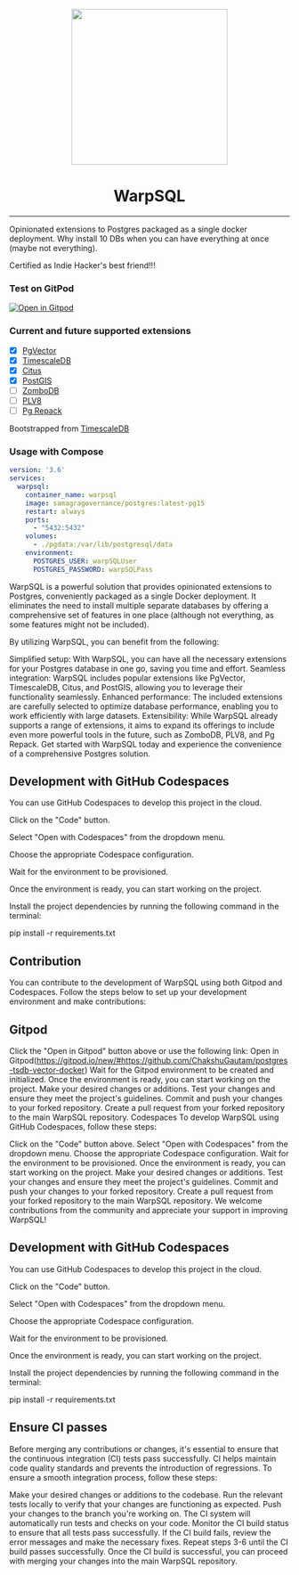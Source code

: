 <p align="center"><img align="center" width="280" height="280" src="./icon.jpeg"/></p>
<h1 align="center">WarpSQL</h3>
<hr>
Opinionated extensions to Postgres packaged as a single docker deployment. Why install 10 DBs when you can have everything at once (maybe not everything).

Certified as Indie Hacker's best friend!!!

### Test on GitPod
[![Open in Gitpod](https://gitpod.io/button/open-in-gitpod.svg)](https://gitpod.io/#https://github.com/ChakshuGautam/postgres-tsdb-vector-docker)

### Current and future supported extensions

- [x] [PgVector](https://github.com/pgvector/pgvector)
- [x] [TimescaleDB](https://github.com/timescale/timescaledb)
- [x] [Citus](https://www.citusdata.com/)
- [x] [PostGIS](https://postgis.net)
- [ ] [ZomboDB](https://github.com/zombodb/zombodb)
- [ ] [PLV8](https://github.com/plv8/plv8)
- [ ] [Pg Repack](https://github.com/reorg/pg_repack)

Bootstrapped from [TimescaleDB](https://github.com/timescale/timescaledb-docker)

### Usage with Compose

```yaml
version: '3.6'
services:
  warpsql:
    container_name: warpsql
    image: samagragovernance/postgres:latest-pg15
    restart: always
    ports:
      - "5432:5432"
    volumes:
      - ./pgdata:/var/lib/postgresql/data
    environment:
      POSTGRES_USER: warpSQLUser
      POSTGRES_PASSWORD: warpSQLPass
```

WarpSQL is a powerful solution that provides opinionated extensions to Postgres, conveniently packaged as a single Docker deployment. It eliminates the need to install multiple separate databases by offering a comprehensive set of features in one place (although not everything, as some features might not be included).

By utilizing WarpSQL, you can benefit from the following:

Simplified setup: With WarpSQL, you can have all the necessary extensions for your Postgres database in one go, saving you time and effort.
Seamless integration: WarpSQL includes popular extensions like PgVector, TimescaleDB, Citus, and PostGIS, allowing you to leverage their functionality seamlessly.
Enhanced performance: The included extensions are carefully selected to optimize database performance, enabling you to work efficiently with large datasets.
Extensibility: While WarpSQL already supports a range of extensions, it aims to expand its offerings to include even more powerful tools in the future, such as ZomboDB, PLV8, and Pg Repack.
Get started with WarpSQL today and experience the convenience of a comprehensive Postgres solution.


## Development with GitHub Codespaces

You can use GitHub Codespaces to develop this project in the cloud.

Click on the "Code" button.

Select "Open with Codespaces" from the dropdown menu.

Choose the appropriate Codespace configuration.

Wait for the environment to be provisioned.

Once the environment is ready, you can start working on the project.

Install the project dependencies by running the following command in the terminal:

pip install -r requirements.txt

## Contribution

You can contribute to the development of WarpSQL using both Gitpod and Codespaces. Follow the steps below to set up your development environment and make contributions:

## Gitpod

Click the "Open in Gitpod" button above or use the following link: Open in Gitpod(https://gitpod.io/new/#https://github.com/ChakshuGautam/postgres-tsdb-vector-docker)
Wait for the Gitpod environment to be created and initialized.
Once the environment is ready, you can start working on the project.
Make your desired changes or additions.
Test your changes and ensure they meet the project's guidelines.
Commit and push your changes to your forked repository.
Create a pull request from your forked repository to the main WarpSQL repository.
Codespaces
To develop WarpSQL using GitHub Codespaces, follow these steps:

Click on the "Code" button above.
Select "Open with Codespaces" from the dropdown menu.
Choose the appropriate Codespace configuration.
Wait for the environment to be provisioned.
Once the environment is ready, you can start working on the project.
Make your desired changes or additions.
Test your changes and ensure they meet the project's guidelines.
Commit and push your changes to your forked repository.
Create a pull request from your forked repository to the main WarpSQL repository.
We welcome contributions from the community and appreciate your support in improving WarpSQL!

## Development with GitHub Codespaces

You can use GitHub Codespaces to develop this project in the cloud.

Click on the "Code" button.

Select "Open with Codespaces" from the dropdown menu.

Choose the appropriate Codespace configuration.

Wait for the environment to be provisioned.

Once the environment is ready, you can start working on the project.

Install the project dependencies by running the following command in the terminal:

pip install -r requirements.txt

## Ensure CI passes

Before merging any contributions or changes, it's essential to ensure that the continuous integration (CI) tests pass successfully. CI helps maintain code quality standards and prevents the introduction of regressions. To ensure a smooth integration process, follow these steps:

Make your desired changes or additions to the codebase.
Run the relevant tests locally to verify that your changes are functioning as expected.
Push your changes to the branch you're working on.
The CI system will automatically run tests and checks on your code.
Monitor the CI build status to ensure that all tests pass successfully.
If the CI build fails, review the error messages and make the necessary fixes.
Repeat steps 3-6 until the CI build passes successfully.
Once the CI build is successful, you can proceed with merging your changes into the main WarpSQL repository.

